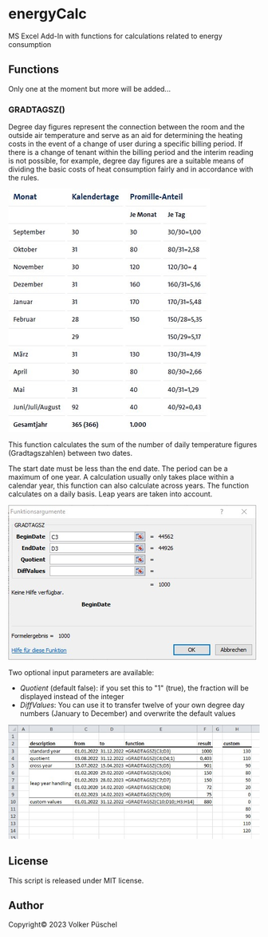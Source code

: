 # energyCalc

MS Excel Add-In with functions for calculations related to energy consumption

## Functions

Only one at the moment but more will be added...

### GRADTAGSZ()

Degree day figures represent the connection between the room and the outside air temperature and serve as an aid for determining the heating costs in the event of a change of user during a specific billing period. If there is a change of tenant within the billing period and the interim reading is not possible, for example, degree day figures are a suitable means of dividing the basic costs of heat consumption fairly and in accordance with the rules.

![figures](/assets/table.jpg)

This function calculates the sum of the number of daily temperature figures (Gradtagszahlen) between two dates.

The start date must be less than the end date. The period can be a maximum of one year. A calculation usually only takes place within a calendar year, this function can also calculate across years. The function calculates on a daily basis. Leap years are taken into account.

![function arguments](/assets/function_arguments.jpg)

Two optional input parameters are available:

* *Quotient* (default false): if you set this to "1" (true), the fraction will be displayed instead of the integer
* *DiffValues*: You can use it to transfer twelve of your own degree day numbers (January to December) and overwrite the default values

![examples](/assets/examples.jpg)

## License

This script is released under MIT license.

## Author

Copyright© 2023 Volker Püschel
